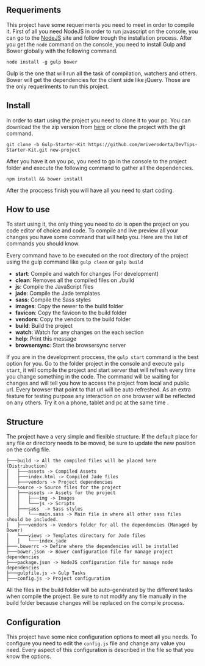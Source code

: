 
## Requeriments
This project have some requeriments you need to meet in order to compile it. First of all you need NodeJS in order to run javascript on the console, you can go to the [NodeJS](http://nodejs.rg) site and follow trough the installation process. After you get the `node` command on the console, you need to install Gulp and Bower globally with the following command.

```
node install -g gulp bower
```

Gulp is the one that will run all the task of compilation, watchers and others. Bower will get the dependencies for the client side like jQuery. Those are the only requeriments to run this project.

## Install
In order to start using the project you need to clone it to your pc. You can download the the zip version from [here](https://github.com/mriverodorta/DevTips-Starter-Kit/archive/Gulp-Starter-Kit.zip) or clone the project with the git command.
```
git clone -b Gulp-Starter-Kit https://github.com/mriverodorta/DevTips-Starter-Kit.git new-project
```
After you have it on you pc, you need to go in the console to the project folder and execute the following command to gather all the dependencies.
```
npm install && bower install
```
After the proccess finish you will have all you need to start coding.

## How to use
To start using it, the only thing you need to do is open the project on you code editor of choice and code. To compile and live preview all your changes you have some command that will help you. Here are the list of commands you should know.

Every command have to be executed on the root directory of the project using the gulp command like `gulp clean` or `gulp build`

* **start**: Compile and watch for changes (For development)
* **clean**: Removes all the compiled files on ./build
* **js**: Compile the JavaScript files
* **jade**: Compile the Jade templates
* **sass**: Compile the Sass styles
* **images**: Copy the newer to the build folder
* **favicon**: Copy the favicon to the build folder
* **vendors**: Copy the vendors to the build folder
* **build**: Build the project
* **watch**: Watch for any changes on the each section
* **help**: Print this message
* **browsersync**: Start the browsersync server

If you are in the development proccess, the `gulp start` command is the best option for you. Go to the folder project in the console and execute `gulp start`, it will compile the project and start server that will refresh every time you change something in the code. The command will be waiting for changes and will tell you how to access the project from local and public url. Every browser that point to that url will be auto refreshed. As an extra feature for testing purpose any interaction on one browser will be reflected on any others. Try it on a phone, tablet and pc at the same time .

## Structure
The project have a very simple and flexible structure. If the default place for any file or directory needs to be moved, be sure to update the new position on the config file.

```
├───build -> All the compiled files will be placed here (Distribuction)
│   ├───assets -> Compiled Assets
│   ├───index.html -> Compiled Jade files
│   ├───vendors -> Project dependencies
├───source -> Source files for the project
│   ├───assets -> Assets for the project
│   │   ├───img -> Images
│   │   └───js -> Scripts
│   ├───sass  -> Sass styles
│   │   └───main.sass -> Main file in where all other sass files should be included.
│   ├───vendors -> Vendors folder for all the dependencies (Managed by Bower)
│   └───views -> Templates directory for Jade files
│   │   └───index.jade
├───.bowerrc -> Define where the dependencies will be installed
├───bower.json -> Bower configuration file for manage project dependencies
├───package.json -> NodeJS configuration file for manage node dependencies
├───gulpfile.js -> Gulp Tasks
├───config.js -> Project configuration
```
All the files in the build folder will be auto-generated by the different tasks when compile the project. Be sure to not modify any file manually in the build folder because changes will be replaced on the compile process.

## Configuration
This project have some nice configuration options to meet all you needs. To configure you need to edit the `config.js` file and change any value you need. Every aspect of this configuration is described in the file so that you know the options.
